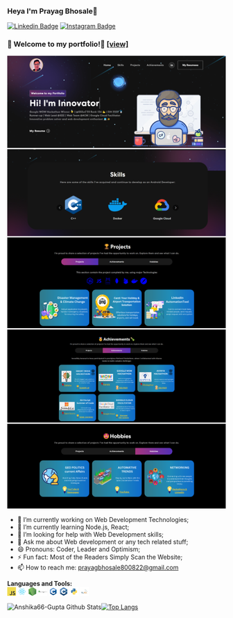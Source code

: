 ### Heya I'm Prayag Bhosale👋  

[![Linkedin Badge](https://img.shields.io/badge/-Mrprayag077-blue?style=flat-square&logo=Linkedin&logoColor=white&link=https://www.linkedin.com/in/prayagbhosale22/)](https://www.linkedin.com/in/prayagbhosale22/) [![Instagram Badge](https://img.shields.io/badge/-@PrayagBhosale-D7008A?style=flat-square&labelColor=D7008A&logo=Instagram&logoColor=white&link=https://www.instagram.com/prayagbhosale_22/)](https://www.instagram.com/prayagbhosale_22/)

<!--
**Mrprayag077/Mrprayag077** is a ✨ _special_ ✨ repository because its `README.md` (this file) appears on your GitHub profile.

# 🌟 Welcome to my portfolio!🌟 <a href="https://mrprayag-portfolio-2d915.web.app/">view</a>



![1](https://raw.githubusercontent.com/Mrprayag077/Prayag-Portfolio/main/src/assets/img/projects/git/1.png?token=GHSAT0AAAAAACMESFME6EON6E75ODOFKKXYZNY4FSQ)
![2](https://raw.githubusercontent.com/Mrprayag077/Prayag-Portfolio/main/src/assets/img/projects/git/2.png?token=GHSAT0AAAAAACMESFMEVBUFUQKNGLGDCU4GZNY4FTQ)
![3](https://raw.githubusercontent.com/Mrprayag077/Prayag-Portfolio/main/src/assets/img/projects/git/3.png?token=GHSAT0AAAAAACMESFMFCOFNZSJB5OX3BTDEZNY4FUA)
![4](https://raw.githubusercontent.com/Mrprayag077/Prayag-Portfolio/main/src/assets/img/projects/git/4.png?token=GHSAT0AAAAAACMESFME7IV4KKXNGOISZK7AZNY4FVQ)
![5](https://raw.githubusercontent.com/Mrprayag077/Prayag-Portfolio/main/src/assets/img/projects/git/5.png?token=GHSAT0AAAAAACMESFME6UFKE6XZLNV7EBCGZNY4FWA)



Here are some ideas to get you started:

- 🔭 I’m currently working on ...
- 🌱 I’m currently learning ...
- 👯 I’m looking to collaborate on ...
- 🤔 I’m looking for help with ...
- 💬 Ask me about ...
- 📫 How to reach me: ...
- 😄 Pronouns: ...
- ⚡ Fun fact: ...
-->


### 🌟 Welcome to my portfolio!🌟  <a href="https://mrprayag-portfolio-2d915.web.app/" target="_blank">[view]</a>
<!-- <br>
 <img src="https://media.giphy.com/media/SWoSkN6DxTszqIKEqv/giphy.gif" alt="Coder GIF" width="600" height="500">
</br> -->

![1](./1.png)
![2](./2.png)
![3](./33.png)
![4](./44.png)
![5](./55.png)



- 🔭 I’m currently working on Web Development Technologies;
- 🌱 I’m currently learning Node.js, React;
- 🤔 I’m looking for help with Web Development skills;
- 💬 Ask me about Web development or any tech related stuff;
- 😄 Pronouns: Coder, Leader and Optimism;
- ⚡ Fun fact: Most of the Readers Simply Scan the Website;
- 📫 How to reach me: prayagbhosale800822@gmail.com

**Languages and Tools:**  
<code><img height="20" src="https://raw.githubusercontent.com/github/explore/80688e429a7d4ef2fca1e82350fe8e3517d3494d/topics/javascript/javascript.png"></code>
<code><img height="20" src="https://raw.githubusercontent.com/github/explore/80688e429a7d4ef2fca1e82350fe8e3517d3494d/topics/react/react.png"></code>
<code><img height="20" src="https://raw.githubusercontent.com/github/explore/80688e429a7d4ef2fca1e82350fe8e3517d3494d/topics/nodejs/nodejs.png"></code>
<code><img height="20" src="https://raw.githubusercontent.com/github/explore/80688e429a7d4ef2fca1e82350fe8e3517d3494d/topics/mongodb/mongodb.png"></code>
<code><img height="20" src="https://raw.githubusercontent.com/github/explore/80688e429a7d4ef2fca1e82350fe8e3517d3494d/topics/c/c.png"></code>
<code><img height="20" src="https://raw.githubusercontent.com/github/explore/80688e429a7d4ef2fca1e82350fe8e3517d3494d/topics/cpp/cpp.png"></code>
<code><img height="20" src="https://raw.githubusercontent.com/github/explore/80688e429a7d4ef2fca1e82350fe8e3517d3494d/topics/python/python.png"></code>
<code><img height="20" src="https://raw.githubusercontent.com/github/explore/80688e429a7d4ef2fca1e82350fe8e3517d3494d/topics/mysql/mysql.png"></code>





<img align="left" alt="Anshika66-Gupta Github Stats" src="https://github-readme-stats.vercel.app/api?username=Mrprayag077&show_icons=true&hide_border=true" /> 

[![Top Langs](https://github-readme-stats.vercel.app/api/top-langs/?username=Mrprayag077&layout=compact)](https://github.com/Mrprayag077/github-readme-stats)

